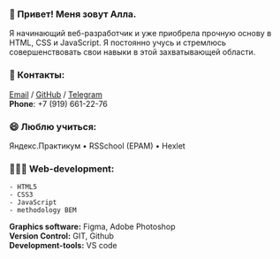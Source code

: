 ### 🌱 Привет! Меня зовут Алла.
Я начинающий веб-разработчик и уже приобрела прочную основу в HTML, CSS и JavaScript. Я постоянно учусь и стремлюсь совершенствовать свои навыки в этой захватывающей области. 
<br>
### 💬 Контакты:
[Email](mailto:babara@flylady.su) / [GitHub](https://github.com/Sattturday/) / [Telegram](https://t.me/Sattturday/)<br>
**Phone**: +7 (919) 661-22-76
<br>
### 😄 Люблю учиться: 
Яндекс.Практикум • RSSchool (EPAM) • Hexlet
<br>
### 👩🏼‍💻 Web-development:
    - HTML5
    - CSS3
    - JavaScript
    - methodology BEM
**Graphics software:** Figma, Adobe Photoshop<br>
**Version Control:** GIT, Github<br>
**Development-tools:** VS code<br>
<br>


<!--
**Sattturday/Sattturday** is a ✨ _special_ ✨ repository because its `README.md` (this file) appears on your GitHub profile.

Here are some ideas to get you started:

- 🔭 I’m currently working on ...
- 🌱 I’m currently learning ...
- 👯 I’m looking to collaborate on ...
- 🤔 I’m looking for help with ...
- 💬 Ask me about ...
- 📫 How to reach me: ...
- 😄 Pronouns: ...
- ⚡ Fun fact: ...
-->
